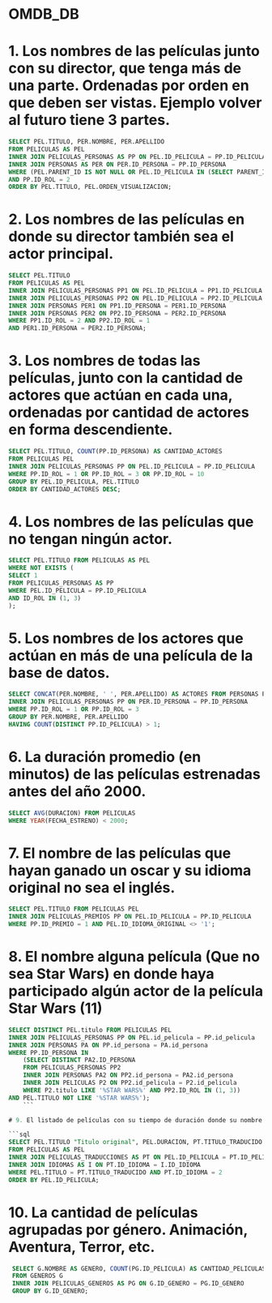 # OMDB_DB


# 1. Los nombres de las películas junto con su director, que tenga más de una parte. Ordenadas por orden en que deben ser vistas. Ejemplo volver al futuro tiene 3 partes.

```sql
SELECT PEL.TITULO, PER.NOMBRE, PER.APELLIDO
FROM PELICULAS AS PEL
INNER JOIN PELICULAS_PERSONAS AS PP ON PEL.ID_PELICULA = PP.ID_PELICULA
INNER JOIN PERSONAS AS PER ON PER.ID_PERSONA = PP.ID_PERSONA
WHERE (PEL.PARENT_ID IS NOT NULL OR PEL.ID_PELICULA IN (SELECT PARENT_ID FROM PELICULAS)) 
AND PP.ID_ROL = 2
ORDER BY PEL.TITULO, PEL.ORDEN_VISUALIZACION;
```

# 2. Los nombres de las películas en donde su director también sea el actor principal.

```sql
SELECT PEL.TITULO
FROM PELICULAS AS PEL
INNER JOIN PELICULAS_PERSONAS PP1 ON PEL.ID_PELICULA = PP1.ID_PELICULA
INNER JOIN PELICULAS_PERSONAS PP2 ON PEL.ID_PELICULA = PP2.ID_PELICULA
INNER JOIN PERSONAS PER1 ON PP1.ID_PERSONA = PER1.ID_PERSONA
INNER JOIN PERSONAS PER2 ON PP2.ID_PERSONA = PER2.ID_PERSONA
WHERE PP1.ID_ROL = 2 AND PP2.ID_ROL = 1
AND PER1.ID_PERSONA = PER2.ID_PERSONA;
```

# 3. Los nombres de todas las películas, junto con la cantidad de actores que actúan en cada una, ordenadas por cantidad de actores en forma descendiente. 

```sql
SELECT PEL.TITULO, COUNT(PP.ID_PERSONA) AS CANTIDAD_ACTORES
FROM PELICULAS PEL
INNER JOIN PELICULAS_PERSONAS PP ON PEL.ID_PELICULA = PP.ID_PELICULA
WHERE PP.ID_ROL = 1 OR PP.ID_ROL = 3 OR PP.ID_ROL = 10
GROUP BY PEL.ID_PELICULA, PEL.TITULO
ORDER BY CANTIDAD_ACTORES DESC;
```

# 4. Los nombres de las películas que no tengan ningún actor.

```sql
SELECT PEL.TITULO FROM PELICULAS AS PEL
WHERE NOT EXISTS (
SELECT 1
FROM PELICULAS_PERSONAS AS PP
WHERE PEL.ID_PELICULA = PP.ID_PELICULA
AND ID_ROL IN (1, 3)
);

```

# 5. Los nombres de los actores que actúan en más de una película de la base de datos.

```sql
SELECT CONCAT(PER.NOMBRE, ' ', PER.APELLIDO) AS ACTORES FROM PERSONAS PER
INNER JOIN PELICULAS_PERSONAS PP ON PER.ID_PERSONA = PP.ID_PERSONA
WHERE PP.ID_ROL = 1 OR PP.ID_ROL = 3
GROUP BY PER.NOMBRE, PER.APELLIDO
HAVING COUNT(DISTINCT PP.ID_PELICULA) > 1;
```
# 6. La duración promedio (en minutos) de las películas estrenadas antes del año 2000.

```sql
SELECT AVG(DURACION) FROM PELICULAS
WHERE YEAR(FECHA_ESTRENO) < 2000;
```

# 7. El nombre de las películas que hayan ganado un oscar y su idioma original no sea el inglés.

```sql
SELECT PEL.TITULO FROM PELICULAS PEL
INNER JOIN PELICULAS_PREMIOS PP ON PEL.ID_PELICULA = PP.ID_PELICULA
WHERE PP.ID_PREMIO = 1 AND PEL.ID_IDIOMA_ORIGINAL <> '1';
```

# 8. El nombre alguna película (Que no sea Star Wars) en donde haya participado algún actor de la película Star Wars (11)

```sql
SELECT DISTINCT PEL.titulo FROM PELICULAS PEL
INNER JOIN PELICULAS_PERSONAS PP ON PEL.id_pelicula = PP.id_pelicula
INNER JOIN PERSONAS PA ON PP.id_persona = PA.id_persona
WHERE PP.ID_PERSONA IN
    (SELECT DISTINCT PA2.ID_PERSONA 
    FROM PELICULAS_PERSONAS PP2
    INNER JOIN PERSONAS PA2 ON PP2.id_persona = PA2.id_persona
    INNER JOIN PELICULAS P2 ON PP2.id_pelicula = P2.id_pelicula
    WHERE P2.titulo LIKE '%STAR WARS%' AND PP2.ID_ROL IN (1, 3))
AND PEL.TITULO NOT LIKE '%STAR WARS%');
    ```

# 9. El listado de películas con su tiempo de duración donde su nombre en castellano sea igual a su nombre original en el idioma en que fue creada.

```sql
SELECT PEL.TITULO "Titulo original", PEL.DURACION, PT.TITULO_TRADUCIDO "Titulo traducido", I.NOMBRE "Idioma traduccion"
FROM PELICULAS AS PEL
INNER JOIN PELICULAS_TRADUCCIONES AS PT ON PEL.ID_PELICULA = PT.ID_PELICULA
INNER JOIN IDIOMAS AS I ON PT.ID_IDIOMA = I.ID_IDIOMA
WHERE PEL.TITULO = PT.TITULO_TRADUCIDO AND PT.ID_IDIOMA = 2
ORDER BY PEL.ID_PELICULA;
```

# 10. La cantidad de películas agrupadas por género. Animación, Aventura, Terror, etc. 

```sql
 SELECT G.NOMBRE AS GENERO, COUNT(PG.ID_PELICULA) AS CANTIDAD_PELICULAS
 FROM GENEROS G
 INNER JOIN PELICULAS_GENEROS AS PG ON G.ID_GENERO = PG.ID_GENERO
 GROUP BY G.ID_GENERO;
```
